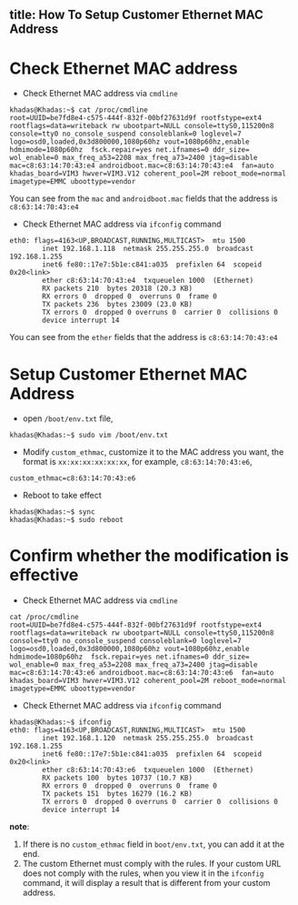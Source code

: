 title: How To Setup Customer Ethernet MAC Address
---

# Check Ethernet MAC address

* Check Ethernet MAC address via `cmdline`

```shell
khadas@Khadas:~$ cat /proc/cmdline
root=UUID=be7fd8e4-c575-444f-832f-00bf27631d9f rootfstype=ext4 rootflags=data=writeback rw ubootpart=NULL console=ttyS0,115200n8 console=tty0 no_console_suspend consoleblank=0 loglevel=7 logo=osd0,loaded,0x3d800000,1080p60hz vout=1080p60hz,enable hdmimode=1080p60hz  fsck.repair=yes net.ifnames=0 ddr_size= wol_enable=0 max_freq_a53=2208 max_freq_a73=2400 jtag=disable mac=c8:63:14:70:43:e4 androidboot.mac=c8:63:14:70:43:e4  fan=auto khadas_board=VIM3 hwver=VIM3.V12 coherent_pool=2M reboot_mode=normal imagetype=EMMC uboottype=vendor
```

You can see from the `mac` and `androidboot.mac` fields that the address is `c8:63:14:70:43:e4`

* Check Ethernet MAC address via `ifconfig` command

```shell
eth0: flags=4163<UP,BROADCAST,RUNNING,MULTICAST>  mtu 1500
        inet 192.168.1.118  netmask 255.255.255.0  broadcast 192.168.1.255
        inet6 fe80::17e7:5b1e:c841:a035  prefixlen 64  scopeid 0x20<link>
        ether c8:63:14:70:43:e4  txqueuelen 1000  (Ethernet)
        RX packets 210  bytes 20318 (20.3 KB)
        RX errors 0  dropped 0  overruns 0  frame 0
        TX packets 236  bytes 23009 (23.0 KB)
        TX errors 0  dropped 0 overruns 0  carrier 0  collisions 0
        device interrupt 14
```

You can see from the `ether` fields that the address is `c8:63:14:70:43:e4`

# Setup Customer Ethernet MAC Address

* open `/boot/env.txt` file,

```shell
khadas@Khadas:~$ sudo vim /boot/env.txt
```

* Modify `custom_ethmac`, customize it to the MAC address you want, the format is `xx:xx:xx:xx:xx:xx`, for example, `c8:63:14:70:43:e6`,

```shell
custom_ethmac=c8:63:14:70:43:e6
```

* Reboot to take effect

```shell
khadas@Khadas:~$ sync
khadas@Khadas:~$ sudo reboot
```

# Confirm whether the modification is effective

* Check Ethernet MAC address via `cmdline`

```shell
cat /proc/cmdline
root=UUID=be7fd8e4-c575-444f-832f-00bf27631d9f rootfstype=ext4 rootflags=data=writeback rw ubootpart=NULL console=ttyS0,115200n8 console=tty0 no_console_suspend consoleblank=0 loglevel=7 logo=osd0,loaded,0x3d800000,1080p60hz vout=1080p60hz,enable hdmimode=1080p60hz  fsck.repair=yes net.ifnames=0 ddr_size= wol_enable=0 max_freq_a53=2208 max_freq_a73=2400 jtag=disable mac=c8:63:14:70:43:e6 androidboot.mac=c8:63:14:70:43:e6  fan=auto khadas_board=VIM3 hwver=VIM3.V12 coherent_pool=2M reboot_mode=normal imagetype=EMMC uboottype=vendor
```

* Check Ethernet MAC address via `ifconfig` command

```shell
khadas@Khadas:~$ ifconfig
eth0: flags=4163<UP,BROADCAST,RUNNING,MULTICAST>  mtu 1500
        inet 192.168.1.120  netmask 255.255.255.0  broadcast 192.168.1.255
        inet6 fe80::17e7:5b1e:c841:a035  prefixlen 64  scopeid 0x20<link>
        ether c8:63:14:70:43:e6  txqueuelen 1000  (Ethernet)
        RX packets 100  bytes 10737 (10.7 KB)
        RX errors 0  dropped 0  overruns 0  frame 0
        TX packets 151  bytes 16279 (16.2 KB)
        TX errors 0  dropped 0 overruns 0  carrier 0  collisions 0
        device interrupt 14
```



**note**:

1. If there is no `custom_ethmac` field in `boot/env.txt`, you can add it at the end.
2. The custom Ethernet must comply with the rules. If your custom URL does not comply with the rules, when you view it in the `ifconfig` command, it will display a result that is different from your custom address.
